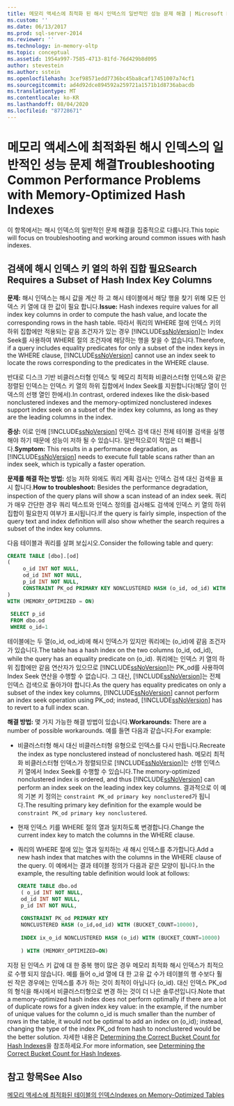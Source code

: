 ```yaml
---
title: 메모리 액세스에 최적화 된 해시 인덱스의 일반적인 성능 문제 해결 | Microsoft Docs
ms.custom: ''
ms.date: 06/13/2017
ms.prod: sql-server-2014
ms.reviewer: ''
ms.technology: in-memory-oltp
ms.topic: conceptual
ms.assetid: 1954a997-7585-4713-81fd-76d429b8d095
author: stevestein
ms.author: sstein
ms.openlocfilehash: 3cef98571edd7736bc45ba8caf17451007a74cf1
ms.sourcegitcommit: ad4d92dce894592a259721a1571b1d8736abacdb
ms.translationtype: MT
ms.contentlocale: ko-KR
ms.lasthandoff: 08/04/2020
ms.locfileid: "87728671"
---
```

# <a name="troubleshooting-common-performance-problems-with-memory-optimized-hash-indexes"></a><span data-ttu-id="ea41e-102">메모리 액세스에 최적화된 해시 인덱스의 일반적인 성능 문제 해결</span><span class="sxs-lookup"><span data-stu-id="ea41e-102">Troubleshooting Common Performance Problems with Memory-Optimized Hash Indexes</span></span>
  <span data-ttu-id="ea41e-103">이 항목에서는 해시 인덱스의 일반적인 문제 해결을 집중적으로 다룹니다.</span><span class="sxs-lookup"><span data-stu-id="ea41e-103">This topic will focus on troubleshooting and working around common issues with hash indexes.</span></span>  
  
## <a name="search-requires-a-subset-of-hash-index-key-columns"></a><span data-ttu-id="ea41e-104">검색에 해시 인덱스 키 열의 하위 집합 필요</span><span class="sxs-lookup"><span data-stu-id="ea41e-104">Search Requires a Subset of Hash Index Key Columns</span></span>  
 <span data-ttu-id="ea41e-105">**문제:** 해시 인덱스는 해시 값을 계산 하 고 해시 테이블에서 해당 행을 찾기 위해 모든 인덱스 키 열에 대 한 값이 필요 합니다.</span><span class="sxs-lookup"><span data-stu-id="ea41e-105">**Issue:** Hash indexes require values for all index key columns in order to compute the hash value, and locate the corresponding rows in the hash table.</span></span> <span data-ttu-id="ea41e-106">따라서 쿼리의 WHERE 절에 인덱스 키의 하위 집합에만 적용되는 같음 조건자가 있는 경우 [!INCLUDE[ssNoVersion](../includes/ssnoversion-md.md)]는 Index Seek를 사용하여 WHERE 절의 조건자에 해당하는 행을 찾을 수 없습니다.</span><span class="sxs-lookup"><span data-stu-id="ea41e-106">Therefore, if a query includes equality predicates for only a subset of the index keys in the WHERE clause, [!INCLUDE[ssNoVersion](../includes/ssnoversion-md.md)] cannot use an index seek to locate the rows corresponding to the predicates in the WHERE clause.</span></span>  
  
 <span data-ttu-id="ea41e-107">반대로 디스크 기반 비클러스터형 인덱스 및 메모리 최적화 비클러스터형 인덱스와 같은 정렬된 인덱스는 인덱스 키 열의 하위 집합에서 Index Seek를 지원합니다(해당 열이 인덱스의 선행 열인 한에서).</span><span class="sxs-lookup"><span data-stu-id="ea41e-107">In contrast, ordered indexes like the disk-based nonclustered indexes and the memory-optimized nonclustered indexes support index seek on a subset of the index key columns, as long as they are the leading columns in the index.</span></span>  
  
 <span data-ttu-id="ea41e-108">**증상:** 이로 인해 [!INCLUDE[ssNoVersion](../includes/ssnoversion-md.md)] 인덱스 검색 대신 전체 테이블 검색을 실행 해야 하기 때문에 성능이 저하 될 수 있습니다. 일반적으로이 작업은 더 빠릅니다.</span><span class="sxs-lookup"><span data-stu-id="ea41e-108">**Symptom:** This results in a performance degradation, as [!INCLUDE[ssNoVersion](../includes/ssnoversion-md.md)] needs to execute full table scans rather than an index seek, which is typically a faster operation.</span></span>  
  
 <span data-ttu-id="ea41e-109">**문제를 해결 하는 방법:** 성능 저하 외에도 쿼리 계획 검사는 인덱스 검색 대신 검색을 표시 합니다.</span><span class="sxs-lookup"><span data-stu-id="ea41e-109">**How to troubleshoot:** Besides the performance degradation, inspection of the query plans will show a scan instead of an index seek.</span></span> <span data-ttu-id="ea41e-110">쿼리가 매우 간단한 경우 쿼리 텍스트와 인덱스 정의를 검사해도 검색에 인덱스 키 열의 하위 집합이 필요한지 여부가 표시됩니다.</span><span class="sxs-lookup"><span data-stu-id="ea41e-110">If the query is fairly simple, inspection of the query text and index definition will also show whether the search requires a subset of the index key columns.</span></span>  
  
 <span data-ttu-id="ea41e-111">다음 테이블과 쿼리를 살펴 보십시오.</span><span class="sxs-lookup"><span data-stu-id="ea41e-111">Consider the following table and query:</span></span>  
  
```sql  
CREATE TABLE [dbo].[od]  
(  
     o_id INT NOT NULL,  
     od_id INT NOT NULL,  
     p_id INT NOT NULL,  
     CONSTRAINT PK_od PRIMARY KEY NONCLUSTERED HASH (o_id, od_id) WITH (BUCKET_COUNT = 10000)  
)  
WITH (MEMORY_OPTIMIZED = ON)  
  
 SELECT p_id  
 FROM dbo.od  
 WHERE o_id=1  
```  
  
 <span data-ttu-id="ea41e-112">테이블에는 두 열(o_id, od_id)에 해시 인덱스가 있지만 쿼리에는 (o_id)에 같음 조건자가 있습니다.</span><span class="sxs-lookup"><span data-stu-id="ea41e-112">The table has a hash index on the two columns (o_id, od_id), while the query has an equality predicate on (o_id).</span></span> <span data-ttu-id="ea41e-113">쿼리에는 인덱스 키 열의 하위 집합에만 같음 연산자가 있으므로 [!INCLUDE[ssNoVersion](../includes/ssnoversion-md.md)]는 PK_od를 사용하여 Index Seek 연산을 수행할 수 없습니다. 그 대신, [!INCLUDE[ssNoVersion](../includes/ssnoversion-md.md)]는 전체 인덱스 검색으로 돌아가야 합니다.</span><span class="sxs-lookup"><span data-stu-id="ea41e-113">As the query has equality predicates on only a subset of the index key columns, [!INCLUDE[ssNoVersion](../includes/ssnoversion-md.md)] cannot perform an index seek operation using PK_od; instead, [!INCLUDE[ssNoVersion](../includes/ssnoversion-md.md)] has to revert to a full index scan.</span></span>  
  
 <span data-ttu-id="ea41e-114">**해결 방법:** 몇 가지 가능한 해결 방법이 있습니다.</span><span class="sxs-lookup"><span data-stu-id="ea41e-114">**Workarounds:** There are a number of possible workarounds.</span></span> <span data-ttu-id="ea41e-115">예를 들면 다음과 같습니다.</span><span class="sxs-lookup"><span data-stu-id="ea41e-115">For example:</span></span>  
  
-   <span data-ttu-id="ea41e-116">비클러스터형 해시 대신 비클러스터형 유형으로 인덱스를 다시 만듭니다.</span><span class="sxs-lookup"><span data-stu-id="ea41e-116">Recreate the index as type nonclustered instead of nonclustered hash.</span></span> <span data-ttu-id="ea41e-117">메모리 최적화 비클러스터형 인덱스가 정렬되므로 [!INCLUDE[ssNoVersion](../includes/ssnoversion-md.md)]는 선행 인덱스 키 열에서 Index Seek를 수행할 수 있습니다.</span><span class="sxs-lookup"><span data-stu-id="ea41e-117">The memory-optimized nonclustered index is ordered, and thus [!INCLUDE[ssNoVersion](../includes/ssnoversion-md.md)] can perform an index seek on the leading index key columns.</span></span> <span data-ttu-id="ea41e-118">결과적으로 이 예의 기본 키 정의는 `constraint PK_od primary key nonclustered`가 됩니다.</span><span class="sxs-lookup"><span data-stu-id="ea41e-118">The resulting primary key definition for the example would be `constraint PK_od primary key nonclustered`.</span></span>  
  
-   <span data-ttu-id="ea41e-119">현재 인덱스 키를 WHERE 절의 열과 일치하도록 변경합니다.</span><span class="sxs-lookup"><span data-stu-id="ea41e-119">Change the current index key to match the columns in the WHERE clause.</span></span>  
  
-   <span data-ttu-id="ea41e-120">쿼리의 WHERE 절에 있는 열과 일치하는 새 해시 인덱스를 추가합니다.</span><span class="sxs-lookup"><span data-stu-id="ea41e-120">Add a new hash index that matches with the columns in the WHERE clause of the query.</span></span> <span data-ttu-id="ea41e-121">이 예에서는 결과 테이블 정의가 다음과 같은 모양이 됩니다.</span><span class="sxs-lookup"><span data-stu-id="ea41e-121">In the example, the resulting table definition would look at follows:</span></span>  
  
    ```sql  
    CREATE TABLE dbo.od  
     ( o_id INT NOT NULL,  
     od_id INT NOT NULL,  
     p_id INT NOT NULL,  
  
     CONSTRAINT PK_od PRIMARY KEY   
     NONCLUSTERED HASH (o_id,od_id) WITH (BUCKET_COUNT=10000),  
  
     INDEX ix_o_id NONCLUSTERED HASH (o_id) WITH (BUCKET_COUNT=10000)  
  
     ) WITH (MEMORY_OPTIMIZED=ON)  
    ```  
  
 <span data-ttu-id="ea41e-122">지정 된 인덱스 키 값에 대 한 중복 행이 많은 경우 메모리 최적화 해시 인덱스가 최적으로 수행 되지 않습니다. 예를 들어 o_id 열에 대 한 고유 값 수가 테이블의 행 수보다 훨씬 작은 경우에는 인덱스를 추가 하는 것이 최적이 아닙니다 (o_id). 대신 인덱스 PK_od의 형식을 해시에서 비클러스터형으로 변경 하는 것이 더 나은 솔루션입니다.</span><span class="sxs-lookup"><span data-stu-id="ea41e-122">Note that a memory-optimized hash index does not perform optimally if there are a lot of duplicate rows for a given index key value: in the example, if the number of unique values for the column o_id is much smaller than the number of rows in the table, it would not be optimal to add an index on (o_id); instead, changing the type of the index PK_od from hash to nonclustered would be the better solution.</span></span> <span data-ttu-id="ea41e-123">자세한 내용은 [Determining the Correct Bucket Count for Hash Indexes](../relational-databases/indexes/indexes.md)을 참조하세요.</span><span class="sxs-lookup"><span data-stu-id="ea41e-123">For more information, see [Determining the Correct Bucket Count for Hash Indexes](../relational-databases/indexes/indexes.md).</span></span>  
  
## <a name="see-also"></a><span data-ttu-id="ea41e-124">참고 항목</span><span class="sxs-lookup"><span data-stu-id="ea41e-124">See Also</span></span>  
 [<span data-ttu-id="ea41e-125">메모리 액세스에 최적화된 테이블의 인덱스</span><span class="sxs-lookup"><span data-stu-id="ea41e-125">Indexes on Memory-Optimized Tables</span></span>](../relational-databases/in-memory-oltp/memory-optimized-tables.md)  
  
  
